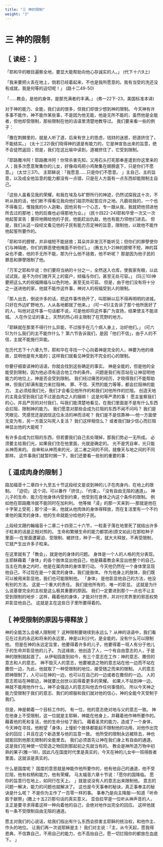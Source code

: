 ```yaml
---
title: "三 神的限制"
weight: "3"
---
```


# 三 神的限制


## 〖 读经： 〗

「耶和华的眼目遍察全地，要显大能帮助向他心存诚实的人。」
(代下十六9上)

「我来要把火丢在地上，倘若已经着起来，不也是我所愿意的。我有当受的洗还没有成就，我是何等的迫切呢！」
(路十二49-50)

「……教会，是他的身体，是那充满者的丰满。」
(弗一22下-23，美国标准本译)

对于神的能力、全能，我们谈的很多，但我们却很少想到神的限制。
今天神有许多事不能作，神不能作某些事，不是因为他无能，他是无所不能的，虽然他是全能者，但他却受限制，那些限制在他的话语里清楚地教导过。
我们要来看一些的例子：

「撒在荆棘里的，就是人听了道，后来有世上的思虑，钱财的迷惑，把道挤住了，不能结实。」
(太十三22)我们晓得神的道是有能力的，它是神宣告出来的旨意，绝不会徒然返回；但是，我们在这比喻中读到，道被挤住了，它受到限制。

「耶路撒冷阿！耶路撒冷阿！你常杀害先知，又用石头打死那奉差遣到你这里来的人；我多次愿意聚集你的儿女，好像母鸡把小鸡聚集在翅膀底下，只是你们不愿意。」
(太廿三37)。
主耶稣说：「我愿意……只是你们不愿意。
」主自己、主的旨意，以及成全他旨意的能力都没有一点错，只是在人方面有一点东西却能限制主自己。

「这些人虽看见我的荣耀，和我在埃及与旷野所行的神迹，仍然试探我这十次，不听从我的话，他们断不得看见我向他们祖宗所起誓应许之地。凡藐视我的，一个也不得看见，惟独我的仆人迦勒，因他另有一个心志，专一跟从我，我就把他领进他所去过的那地；他的后裔也必得那地为业。」
(民十四22-24)耶和华曾一次又一次地起誓宣告：要将地赐给他的子民，他能赶出仇敌，他也有能力领他们进去。
但是，我们从这一段经文看见他的子民有能力否定神的旨意，限制他，以致他不能作他起誓所要作的。

「耶和华的膀臂，并非缩短不能拯救；耳朵并非发沉不能听见；但你们的罪孽使你们与神隔绝，你们的罪恶使他掩面不听你们。」
(赛五九1-2)神的膀臂不短，神的耳朵也不聋，他的手无所不能，那为什么他不拯救，他不听呢？
那是因为他子民的罪恶和罪孽限制了他。

「万军之耶和华说：你们要将当纳的十分之一，全然送入仓库，使我家有粮，以此试试我，是不为你们敞开天上的窗户，倾福与你们，甚至无处可容。」
(玛三10)神要把这么大的祝福赐福与以色列地，甚至无处可容。
但是，由于他们没有将十分之一送进他的家，他就不能作这件事，神对人的祝福受到人的限制。

「那人出去，倒说许多的话，把这件事传扬开了，叫耶稣以后不得再明明的进城，只好在外边旷野地方。人从各地都就了他来。」
(可一45)主告诉了那个他所医好了的人，叫他对这件事一句话都不说，可是他却将这件事广为宣扬，结果使主不能进城。
人在作见证的事上，天然的热心将主限制了在荒野的地方。

「耶稣就在那里不得行什么异能，不过按手在几个病人身上，治好他们。」
(可六5)为什么我们的主不能作什么？
第六节告诉我们，是因「他们不信」，由于人的不信，主就不能施行异能。

在历代志下十六章九节，耶和华在寻找一个心向着神是完全的人，神要为他的缘故，显明他是有大能的；这样我们就看见神受到不完全的心的限制。

你要仔细查读神的话语，你就会找到这些确定的事实。
神是全能的，但是他的全能受到限制，因为他必须有适合他工作的条件。
问题是我们有否站在让神显明他能力的地位上，神是否会受到限制。
我们经过痛苦的经历，才晓得我们不能帮助神，但我们却满有能力来拦阻神。
罪、不信、天然的能力等等，都会拦阻神的能力。
主必须给我们光，我们才会看见他所作的和我们对他所作的拦阻。
创造天地的主竟会受到我们这不过是血肉之人的捆绑！
这是何等严肃的事！
愿主鉴察我们的心，并且严厉的对付我们，叫我们能清楚地看见，在我们里面是不是有什么东西会拦阻、限制神的能力。
我们愿意对那些会成为拦阻的东西不闻不问吗？
我们是凭眼见、凭感觉还是因信这位永活的神而活呢？
我们是不是信靠神──他一方面使无变为有，另一方面又叫死人复活？
我们这样相信么？
或者我们缺少信心而拦阻神显出他的大能呢？

有许多会成为拦阻的东西，但若要我们自己去处理掉，那我们势必一无所成。
必须要主给我们光，如果我们住在他里面，光就是确定的。
光不是凭自审，光只能从神而来的。
自审和从神而来的光，这二者之间的不同，就像天与地之间的不同那样。
这件事我们就暂时搁一下，我们还要看一些别的重要的事：

## 〖 道成肉身的限制 〗

路加福音十二章四十九至五十节这段经文是说到神的儿子在肉身内、在地上的限制。
「迫切」
这个词，可以番作「挤住」、「约束」、「没有自由无阻的通道」。
神儿子的生命、能力在他身体内受到约束，他受到在身体之内这个条件的限制。
例如他在耶路撒冷就不能同时在加利利。
他等候「浸」的那一天来到──那就是他在十字架上受死；那个浸一来，他就从他肉体的身体得释放，而在复活里有一个不约束他的属灵的身体，他的生命就能分给他的子民。

上段经文跟约翰福音十二章二十四至二十六节，一粒麦子落在地里死了就结出许多子粒来的话是正相对照的。
生命和繁殖生命的能力都禁闭(原文如此)在那粒种子里面──在里面遭窘迫、受限制、被挤住，种子一死，就大大释放，不再受限制，它就产生出许多子粒来。

在这里就有了「教会」，就是他的身体的问题。
身体是一个人的人格的充分表现。
主耶稣藉着「身体」的各个肢体显出他自己，他是藉着教会来显出他整个的自己。
当主在肉身之内时，他是在属肉体的身体里行动。
今天他仍然在一个身体里显现他自己，不过现在是一个属灵的身体，我们是肢体。
作为他身上的肢体，我们既可以被用来彰显他，我们也可能限制他。
「身体」
是他彰显他自己的方法，他没有别的方法。
这是一个重大的责任。
我们是他所有的、唯一的彰显。
这就是为什么说基督完全的主权是这么极其重要的原因。
我们一定要进到那个一点也不让主受到限制的地步：这样，藉着他的身体，才能对付世界，并对付灵界里的邪恶权势并彰显他自己。
这就是主在这些日子里所要得着的。

## 〖 神受限制的原因与得释放 〗

神的全能怎么会被人限制呢？
这种限制要继续到永远么？
从神的话语中，我们看见在过去的永远和将来的永远里，神是以利沙代，是全能的，没有什么可以限制他。
但是在神的永远定旨里，他要得着许多的儿子，他要得着一班人有分于他儿子的生命并彰显他的儿子。
为这缘故，他创造了人，一个有自由意志的人，于是神的限制就起首了。
从伊甸园直到如今，有三个意志在工作：神的意志、撒但的意志和人的意志。
神不毁灭人的意志，他要被造之物的意志站在他一边而不站在撒但一边，为此，他就取了一种受限制的地位，接受随之而来的限制。
人的意志把神限制了，人可以在神的一边，也可以在自己的一边或者在撒但的一边。
人的意志若站在神那边，神就要比创世以前得着更多的荣耀。
如果人不站到神一边，神就不能用他作什么，神不会强迫人的意志叫他去作任何事情的。
所以今天神之能力受限制于我们的意志、我们的顺服和我们就对他的信心，神的全能今天受制于我们。

但是，神是朝着一个目标工作的。
有一位，他的意志绝对地与父的意志一致。
神在他身上不受限制，这一位就是主耶稣，神能在他身上，并藉着他作神所要作的。
藉着他的死和复活，他的生命分给了我们。
藉着圣灵的能力，造成了一个身体，今天神在寻找，他盼望「身体」上憧蚧个肢体都能起不限制他的功用，对他作出完全的回应；并且在这个新造里与他的旨意一致。
他所受的限制永远被除去，神也就能回到他那无限制的全能里去。
我们必须首先让神在我们身上有自由的通道。
这是我们在神使一切受造之物回到那起初之先就当有的。
教会是神所造万物中初熟的果子(雅一18)，因此凡在国度时代里是真实的，今天在神的儿女中一班得胜者里面，这就该是真实的。

什么是国度呢？
国度的意思就是神能作他所要作的，他有他自己的通道，他不受拦阻，他有权柄和能力，他有荣耀。
马太福音六章十节说：「愿你的国降临。
愿你的旨意行在地上，如同行在天上。
」就是说没有人的意志出来限制他。
意志的问题一解决，能力的问题也就解决了。
这也是今天事奉的秘诀，真正事奉主的秘诀是什么呢？
不是你为主作了一百零一样的事。
事奉乃是向主降服──知道「听命胜于献祭」(撒上十五22)那句话的真实意义。
亚伯拉罕是一位听从神声音的人，主正是要寻求得着这样一种向着他的自己，会绝对地作出完全的回应。
这样他就有一条不受限制自由无阻的通道。

愿主对我们的心说话，给我们指出有什么东西会损害主耶稣的统治权，和他作主、作头的地位。
让我们再一次说耶稣是主！
我们对主说：「主，从今天起，愿我得恩典，不信靠自己，不用自己的能力，也不高抬自己，愿一切拦阻你的都放在血底下。
」
